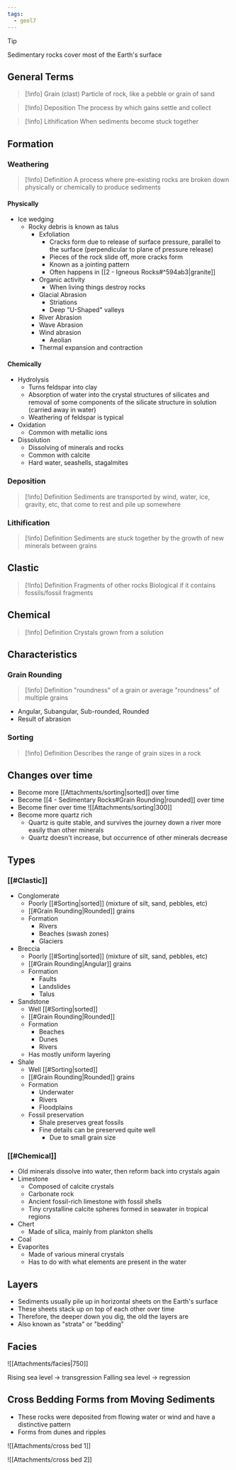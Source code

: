 ```yaml
---
tags:
  - geol7
---
```


> [!tip]
> Sedimentary rocks cover most of the Earth's surface

## General Terms

> [!info] Grain (clast)
> Particle of rock, like a pebble or grain of sand

> [!info] Deposition
> The process by which gains settle and collect

> [!info] Lithification
> When sediments become stuck together
## Formation
### Weathering

> [!info] Definition
A process where pre-existing rocks are broken down physically or chemically to produce sediments
#### Physically
* Ice wedging
	* Rocky debris is known as talus
		* Exfoliation
			* Cracks form due to release of surface pressure, parallel to the surface (perpendicular to plane of pressure release)
			* Pieces of the rock slide off, more cracks form
			* Known as a jointing pattern
			* Often happens in [[2 - Igneous Rocks#^594ab3|granite]]
		* Organic activity
			* When living things destroy rocks
		* Glacial Abrasion
			* Striations
			* Deep "U-Shaped" valleys
		* River Abrasion
		* Wave Abrasion
		* Wind abrasion
			* Aeolian
		* Thermal expansion and contraction
#### Chemically
* Hydrolysis
	* Turns feldspar into clay
	* Absorption of water into the crystal structures of silicates and removal of some components of the silicate structure in solution (carried away in water)
	* Weathering of feldspar is typical
* Oxidation
	* Common with metallic ions
* Dissolution
	* Dissolving of minerals and rocks
	* Common with calcite
	* Hard water, seashells, stagalmites
### Deposition

> [!info] Definition
> Sediments are transported by wind, water, ice, gravity, etc, that come to rest and pile up somewhere
### Lithification

> [!info] Definition
> Sediments are stuck together by the growth of new minerals between grains
## Clastic

> [!Info] Definition
> Fragments of other rocks
> Biological if it contains fossils/fossil fragments
## Chemical

> [!info] Definition
> Crystals grown from a solution

## Characteristics

### Grain Rounding

> [!info] Definition
> "roundness" of a grain or average "roundness" of multiple grains

* Angular, Subangular, Sub-rounded, Rounded
* Result of abrasion

### Sorting

> [!info] Definition
> Describes the range of grain sizes in a rock

## Changes over time

* Become more [[Attachments/sorting|sorted]] over time
* Become [[4 - Sedimentary Rocks#Grain Rounding|rounded]] over time
* Become finer over time
	![[Attachments/sorting|300]]
* Become more quartz rich
	* Quartz is quite stable, and survives the journey down a river more easily than other minerals
	* Quartz doesn't increase, but occurrence of other minerals decrease

## Types

### [[#Clastic]]
* Conglomerate
	* Poorly [[#Sorting|sorted]] (mixture of silt, sand, pebbles, etc)
	* [[#Grain Rounding|Rounded]] grains
	* Formation
		* Rivers
		* Beaches (swash zones)
		* Glaciers
* Breccia
	* Poorly [[#Sorting|sorted]] (mixture of silt, sand, pebbles, etc)
	* [[#Grain Rounding|Angular]] grains
	* Formation
		* Faults
		* Landslides
		* Talus
* Sandstone
	* Well [[#Sorting|sorted]]
	* [[#Grain Rounding|Rounded]]
	* Formation
		* Beaches
		* Dunes
		* Rivers
	* Has mostly uniform layering
* Shale
	* Well [[#Sorting|sorted]]
	* [[#Grain Rounding|Rounded]] grains
	* Formation
		* Underwater
		* Rivers
		* Floodplains
	* Fossil preservation
		* Shale preserves great fossils
		* Fine details can be preserved quite well
			* Due to small grain size
### [[#Chemical]]
* Old minerals dissolve into water, then reform back into crystals again
* Limestone
	* Composed of calcite crystals
	* Carbonate rock
	* Ancient fossil-rich limestone with fossil shells
	* Tiny crystalline calcite spheres formed in seawater in tropical regions
* Chert
	* Made of silica, mainly from plankton shells
* Coal
* Evaporites
	* Made of various mineral crystals
	* Has to do with what elements are present in the water
## Layers

* Sediments usually pile up in horizontal sheets on the Earth's surface
* These sheets stack up on top of each other over time
* Therefore, the deeper down you dig, the old the layers are
* Also known as "strata" or "bedding"

## Facies

![[Attachments/facies|750]]

Rising sea level -> transgression
Falling sea level -> regression

## Cross Bedding Forms from Moving Sediments
* These rocks were deposited from flowing water or wind and have a distinctive pattern
* Forms from dunes and ripples

![[Attachments/cross bed 1]]

![[Attachments/cross bed 2]]

